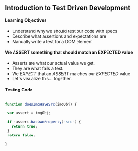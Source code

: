 ## Introduction to Test Driven Development

#### Learning Objectives

 * Understand why we should test our code with specs
 * Describe what assertions and expectations are
 * Manually write a test for a DOM element

#### We ASSERT something that should match an EXPECTED value

 * Asserts are what our actual value we get.
 * They are what fails a test.
 * We *EXPECT* that an *ASSERT* matches our *EXPECTED* value
 * Let's visualize this... together.

#### Testing Code

```javascript

function doesImgHaveSrc(imgObj) {

 var assert = imgObj;
 
 if (assert.hasOwnProperty('src') {
   return true;
 }
 return false;

}

```
